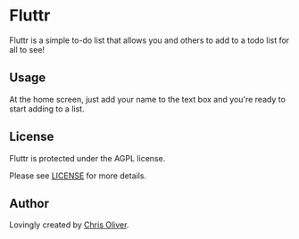 Fluttr
======

Fluttr is a simple to-do list that allows you and others to add to a todo
list for all to see!

Usage
-----
At the home screen, just add your name to the text box and you're ready
to start adding to a list.

License
-------
Fluttr is protected under the AGPL license.

Please see [LICENSE](http://github.com/excid3/fluttr/blob/master/LICENSE) for more details.

Author
------
Lovingly created by [Chris Oliver](http://github.com/excid3).
